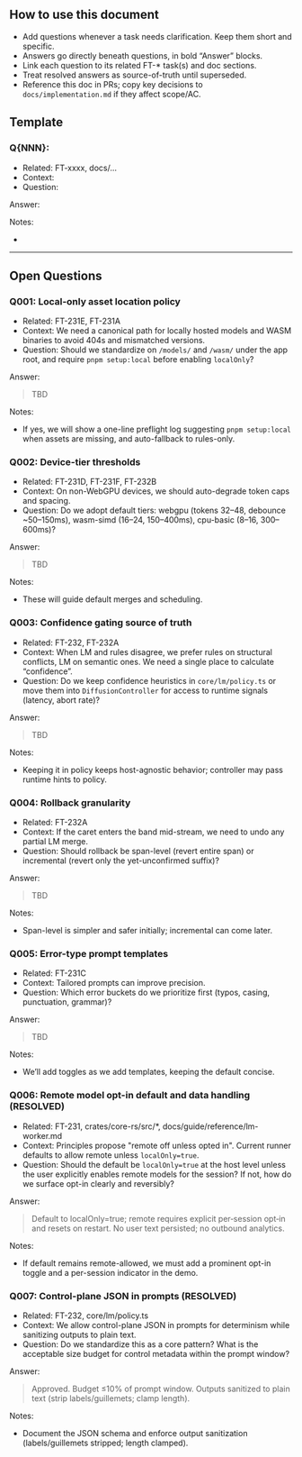 <!--══════════════════════════════════════════════════════════
  ╔══════════════════════════════════════════════════════════════╗
  ║  ░  Q U E S T I O N S   L O G  ░░░░░░░░░░░░░░░░░░░░░░░░░░░  ║
  ║                                                              ║
  ║   Central place to capture clarifications needed to         ║
  ║   proceed confidently. Live, iterative, and referenced      ║
  ║   by all tasks.                                             ║
  ║                                                              ║
  ╚══════════════════════════════════════════════════════════════╝
    • WHAT ▸ Shared Q&A artifact influencing design & impl
    • WHY  ▸ Reduce back-and-forth, ensure decisions are visible
    • HOW  ▸ Add questions inline; answer directly under them
-->

## How to use this document

- Add questions whenever a task needs clarification. Keep them short and specific.
- Answers go directly beneath questions, in bold “Answer” blocks.
- Link each question to its related FT-\* task(s) and doc sections.
- Treat resolved answers as source-of-truth until superseded.
- Reference this doc in PRs; copy key decisions to `docs/implementation.md` if they affect scope/AC.

## Template

### Q{NNN}: <short title>

- Related: FT-xxxx, docs/...
- Context: <why this matters>
- Question: <the thing to clarify>

Answer:

> <Owner fills here>

Notes:

- <any follow-ups or implications>

---

## Open Questions

### Q001: Local-only asset location policy

- Related: FT-231E, FT-231A
- Context: We need a canonical path for locally hosted models and WASM binaries to avoid 404s and mismatched versions.
- Question: Should we standardize on `/models/` and `/wasm/` under the app root, and require `pnpm setup:local` before enabling `localOnly`?

Answer:

> TBD

Notes:

- If yes, we will show a one-line preflight log suggesting `pnpm setup:local` when assets are missing, and auto-fallback to rules-only.

### Q002: Device-tier thresholds

- Related: FT-231D, FT-231F, FT-232B
- Context: On non-WebGPU devices, we should auto-degrade token caps and spacing.
- Question: Do we adopt default tiers: webgpu (tokens 32–48, debounce ~50–150ms), wasm-simd (16–24, 150–400ms), cpu-basic (8–16, 300–600ms)?

Answer:

> TBD

Notes:

- These will guide default merges and scheduling.

### Q003: Confidence gating source of truth

- Related: FT-232, FT-232A
- Context: When LM and rules disagree, we prefer rules on structural conflicts, LM on semantic ones. We need a single place to calculate “confidence”.
- Question: Do we keep confidence heuristics in `core/lm/policy.ts` or move them into `DiffusionController` for access to runtime signals (latency, abort rate)?

Answer:

> TBD

Notes:

- Keeping it in policy keeps host-agnostic behavior; controller may pass runtime hints to policy.

### Q004: Rollback granularity

- Related: FT-232A
- Context: If the caret enters the band mid-stream, we need to undo any partial LM merge.
- Question: Should rollback be span-level (revert entire span) or incremental (revert only the yet-unconfirmed suffix)?

Answer:

> TBD

Notes:

- Span-level is simpler and safer initially; incremental can come later.

### Q005: Error-type prompt templates

- Related: FT-231C
- Context: Tailored prompts can improve precision.
- Question: Which error buckets do we prioritize first (typos, casing, punctuation, grammar)?

Answer:

> TBD

Notes:

- We’ll add toggles as we add templates, keeping the default concise.

### Q006: Remote model opt-in default and data handling (RESOLVED)

- Related: FT-231, crates/core-rs/src/\*, docs/guide/reference/lm-worker.md
- Context: Principles propose "remote off unless opted in". Current runner defaults to allow remote unless `localOnly=true`.
- Question: Should the default be `localOnly=true` at the host level unless the user explicitly enables remote models for the session? If not, how do we surface opt-in clearly and reversibly?

Answer:

> Default to localOnly=true; remote requires explicit per‑session opt‑in and resets on restart. No user text persisted; no outbound analytics.

Notes:

- If default remains remote-allowed, we must add a prominent opt-in toggle and a per-session indicator in the demo.

### Q007: Control-plane JSON in prompts (RESOLVED)

- Related: FT-232, core/lm/policy.ts
- Context: We allow control-plane JSON in prompts for determinism while sanitizing outputs to plain text.
- Question: Do we standardize this as a core pattern? What is the acceptable size budget for control metadata within the prompt window?

Answer:

> Approved. Budget ≤10% of prompt window. Outputs sanitized to plain text (strip labels/guillemets; clamp length).

Notes:

- Document the JSON schema and enforce output sanitization (labels/guillemets stripped; length clamped).
